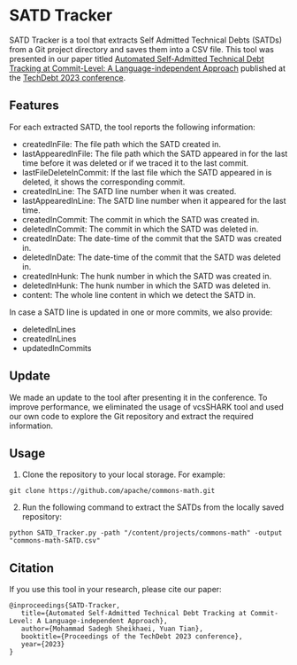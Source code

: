 # SATD Tracker

SATD Tracker is a tool that extracts Self Admitted Technical Debts (SATDs) from a Git project directory and saves them into a CSV file. This tool was presented in our paper titled [Automated Self-Admitted Technical Debt Tracking at Commit-Level: A Language-independent Approach](https://arxiv.org/abs/2304.07829) published at the [TechDebt 2023 conference](https://2023.techdebtconf.org/details/TechDebt-2023-short-papers/2/Automated-Self-Admitted-Technical-Debt-Tracking-at-Commit-Level-A-Language-independe).

## Features

For each extracted SATD, the tool reports the following information:

- createdInFile: The file path which the SATD created in.
- lastAppearedInFile: The file path which the SATD appeared in for the last time before it was deleted or if we traced it to the last commit.
- lastFileDeleteInCommit: If the last file which the SATD appeared in is deleted, it shows the corresponding commit.
- createdInLine: The SATD line number when it was created.
- lastAppearedInLine: The SATD line number when it appeared for the last time.
- createdInCommit: The commit in which the SATD was created in.
- deletedInCommit: The commit in which the SATD was deleted in.
- createdInDate: The date-time of the commit that the SATD was created in.
- deletedInDate: The date-time of the commit that the SATD was deleted in.
- createdInHunk: The hunk number in which the SATD was created in.
- deletedInHunk: The hunk number in which the SATD was deleted in.
- content: The whole line content in which we detect the SATD in.

In case a SATD line is updated in one or more commits, we also provide:

- deletedInLines
- createdInLines
- updatedInCommits

## Update

We made an update to the tool after presenting it in the conference. To improve performance, we eliminated the usage of vcsSHARK tool and used our own code to explore the Git repository and extract the required information.

## Usage

1. Clone the repository to your local storage. For example:

```
git clone https://github.com/apache/commons-math.git
```

2. Run the following command to extract the SATDs from the locally saved repository:

```
python SATD_Tracker.py -path "/content/projects/commons-math" -output "commons-math-SATD.csv"
```

## Citation

If you use this tool in your research, please cite our paper:

```
@inproceedings{SATD-Tracker,
   title={Automated Self-Admitted Technical Debt Tracking at Commit-Level: A Language-independent Approach},
   author={Mohammad Sadegh Sheikhaei, Yuan Tian},
   booktitle={Proceedings of the TechDebt 2023 conference},
   year={2023}
}
```

